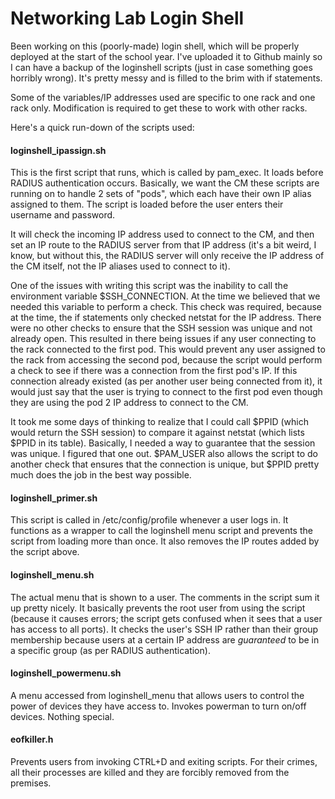 # Networking Lab Login Shell
Been working on this (poorly-made) login shell, which will be properly deployed at the start of the school year. I've uploaded it to Github mainly so I can have a backup of the loginshell scripts (just in case something goes horribly wrong). It's pretty messy and is filled to the brim with if statements.

Some of the variables/IP addresses used are specific to one rack and one rack only. Modification is required to get these to work with other racks. 

Here's a quick run-down of the scripts used:

#### loginshell_ipassign.sh
This is the first script that runs, which is called by pam_exec. It loads before RADIUS authentication occurs. Basically, we want the CM these scripts are running on to handle 2 sets of "pods", which each have their own IP alias assigned to them. The script is loaded before the user enters their username and password. 

It will check the incoming IP address used to connect to the CM, and then set an IP route to the RADIUS server from that IP address (it's a bit weird, I know, but without this, the RADIUS server will only receive the IP address of the CM itself, not the IP aliases used to connect to it). 

One of the issues with writing this script was the inability to call the environment variable $SSH_CONNECTION. At the time we believed that we needed this variable to perform a check. This check was required, because at the time, the if statements only checked netstat for the IP address. There were no other checks to ensure that the SSH session was unique and not already open. This resulted in there being issues if any user connecting to the rack connected to the first pod. This would prevent any user assigned to the rack from accessing the second pod, because the script would perform a check to see if there was a connection from the first pod's IP. If this connection already existed (as per another user being connected from it), it would just say that the user is trying to connect to the first pod even though they are using the pod 2 IP address to connect to the CM.

It took me some days of thinking to realize that I could call $PPID (which would return the SSH session) to compare it against netstat (which lists $PPID in its table). Basically, I needed a way to guarantee that the session was unique. I figured that one out. $PAM_USER also allows the script to do another check that ensures that the connection is unique, but $PPID pretty much does the job in the best way possible.

#### loginshell_primer.sh
This script is called in /etc/config/profile whenever a user logs in. It functions as a wrapper to call the loginshell menu script and prevents the script from loading more than once. It also removes the IP routes added by the script above.

#### loginshell_menu.sh
The actual menu that is shown to a user. The comments in the script sum it up pretty nicely. It basically prevents the root user from using the script (because it causes errors; the script gets confused when it sees that a user has access to all ports). It checks the user's SSH IP rather than their group membership because users at a certain IP address are *guaranteed* to be in a specific group (as per RADIUS authentication). 

#### loginshell_powermenu.sh
A menu accessed from loginshell_menu that allows users to control the power of devices they have access to. Invokes powerman to turn on/off devices. Nothing special.

#### eofkiller.h
Prevents users from invoking CTRL+D and exiting scripts. For their crimes, all their processes are killed and they are forcibly removed from the premises. 

